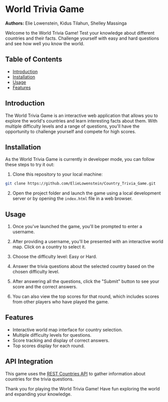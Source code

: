 # World Trivia Game

**Authors:** Elie Lowenstein, Kidus Tilahun, Shelley Massinga

Welcome to the World Trivia Game! Test your knowledge about different countries and their facts. Challenge yourself with easy and hard questions and see how well you know the world.

## Table of Contents

- [Introduction](#introduction)
- [Installation](#installation)
- [Usage](#usage)
- [Features](#features)

## Introduction

The World Trivia Game is an interactive web application that allows you to explore the world's countries and learn interesting facts about them. With multiple difficulty levels and a range of questions, you'll have the opportunity to challenge yourself and compete for high scores.

## Installation

As the World Trivia Game is currently in developer mode, you can follow these steps to try it out:

1. Clone this repository to your local machine:
  ```sh
  git clone https://github.com/ElieLowenstein/Country_Trivia_Game.git
  ```
2. Open the project folder and launch the game using a local development server or by opening the `index.html` file in a web browser.

## Usage

1. Once you've launched the game, you'll be prompted to enter a username.

2. After providing a username, you'll be presented with an interactive world map. Click on a country to select it.

3. Choose the difficulty level: Easy or Hard.

4. Answer the trivia questions about the selected country based on the chosen difficulty level.

5. After answering all the questions, click the "Submit" button to see your score and the correct answers.

6. You can also view the top scores for that round, which includes scores from other players who have played the game.

## Features

- Interactive world map interface for country selection.
- Multiple difficulty levels for questions.
- Score tracking and display of correct answers.
- Top scores display for each round.

## API Integration

This game uses the [REST Countries API](https://restcountries.com) to gather information about countries for the trivia questions.

Thank you for playing the World Trivia Game! Have fun exploring the world and expanding your knowledge.
